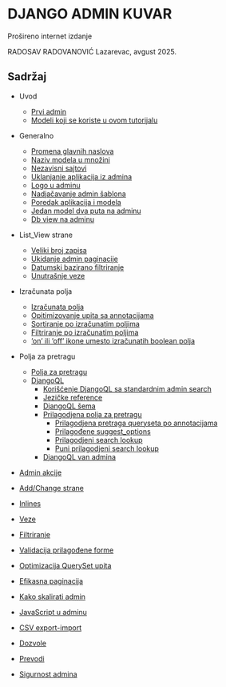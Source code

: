 
# DJANGO ADMIN KUVAR

Prošireno internet izdanje

RADOSAV RADOVANOVIĆ
Lazarevac, avgust 2025.

## Sadržaj

- Uvod
  - [Prvi admin](0101_prvi_admin.md)
  - [Modeli koji se koriste u ovom tutorijalu](0102_modeli.md)
  
- Generalno
  - [Promena glavnih naslova](0201_promena_glavnih_naslova.md)
  - [Naziv modela u množini](0202_Naziv_modela_u_množini.md)
  - [Nezavisni sajtovi](0203_nezavisni_sajtovi.md)
  - [Uklanjanje aplikacija iz admina](0204_uklanjanje_app_iz_admina.md)
  - [Logo u adminu](0205_logo_u_adminu.md)
  - [Nadjačavanje admin šablona](0206_nadjačavanje_admin_šablona.md)
  - [Poredak aplikacija i modela](0207_poredak_aplikacija_i_modela.md)
  - [Jedan model dva puta na adminu](0208_jedan_model_dva_puta_na_adminu.md)
  - [Db view na adminu](0209_Db_view_na_adminu.md)
  
- List_View strane
  - [Veliki broj zapisa](0301_veliki_broj_zapisa.md)
  - [Ukidanje admin paginacije](0302_ukidanje_admin_paginacije.md)
  - [Datumski bazirano filtriranje](0303_datumski_bazirano_filtriranje.md)
  - [Unutrašnje veze](0304_unutrašnja_veze.md)
  
- Izračunata polja
  - [Izračunata polja](0401_izračunata_polja.md)
  - [Opitimizovanje upita sa annotacijama](0402_optimizovanje_upite_sa_annotacijama.md)
  - [Sortiranje po izračunatim poljima](0403_sortiranje_po_izračunatim_poljima.md)
  - [Filtriranje po izračunatim poljima](0404_filtriranje_po_izračunatim_poljima.md)
  - [’on’ ili ’off’ ikone umesto izračunatih boolean polja](0405_on_ili_off_%20ikone_umesto_izračunatih_boolean_polja.md_)
  
- Polja za pretragu
  - [Polja za pretragu](0501_polja_za_pretragu.md)
  - [DjangoQL](0502_djangoql.md)
    - [Korišćenje DjangoQL sa standardnim admin search](0503_korišćenje_sa_standardnim_admin_searchom.md)
    - [Jezičke reference](0504_jezičke_reference.md)
    - [DjangoQL šema](0505_djangql_šema.md)
    - [Prilagodjena polja za pretragu](0506_prilagodjena_polja_za_pretragu.md)
      - [Prilagodjena pretraga queryseta po annotacijama](0507_djangoql_prilagodjena_polja_za_pretragu.md)
      - [Prilagođene suggest_options](0508_prilagodjene_suggest_options.md)
      - [Prilagodjeni search lookup](0509_prilagodjeni_search_lookup.md)
      - [Puni prilagodjeni search lookup](0510_puni_prilagodjeni_search_lookup.md)
    - [DjangoQL van admina](0511_djangoql_van%20admina.md)
  
- [Admin akcije](06_admin_akcije.md)
  
- [Add/Change strane](07_add-change_strane.md)
  
- [Inlines](08_inlines.md)

- [Veze](09_veze.md)
  
- [Filtriranje](10_filtriranje.md)
  
- [Validacija prilagođene forme](11_validacija.md)
  
- [Optimizacija QuerySet upita](12_optimizacija_queryset_upita.md)
  
- [Efikasna paginacija](13_paginacija.md)
  
- [Kako skalirati admin](14_skaliranje_admina.md)
  
- [JavaScript u adminu](15_javascript_u_adminu.md)
  
- [CSV export-import](16_csv_export_import.md)
  
- [Dozvole](17_dozvole.md)
  
- [Prevodi](18_prevodi.md)

- [Sigurnost admina](19_sigurnost_admina.md)

